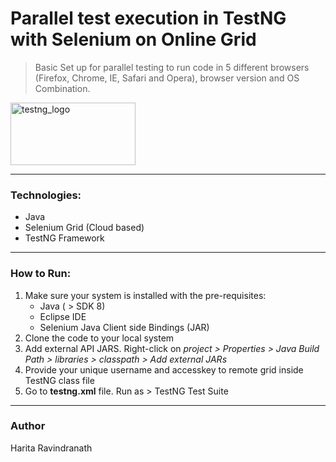 
# Parallel test execution in TestNG with Selenium on Online Grid

> Basic Set up for parallel testing to run code in 5 different browsers (Firefox, Chrome, IE, Safari and Opera), browser version and OS Combination.

<img src="https://i1.wp.com/makeseleniumeasy.com/wp-content/uploads/2018/07/TestNG.png?fit=1600%2C900" alt="testng_logo" width="200" height="100"/>

---
### Technologies: 
- Java
- Selenium Grid (Cloud based)
- TestNG Framework
---
### How to Run: 
1. Make sure your system is installed with the pre-requisites:
   - Java ( > SDK 8)
   - Eclipse IDE
   - Selenium Java Client side Bindings (JAR)
2. Clone the code to your local system
3. Add external API JARS. 
    Right-click on  *project > Properties > Java Build Path > libraries > classpath > Add external JARs*
4. Provide your unique username and accesskey to remote grid inside TestNG class file
5. Go to **testng.xml** file. Run as > TestNG Test Suite
---
### Author
Harita Ravindranath
